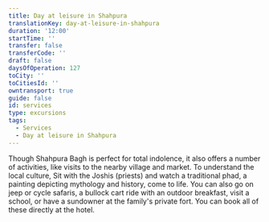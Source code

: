 ```yaml
---
title: Day at leisure in Shahpura
translationKey: day-at-leisure-in-shahpura
duration: '12:00'
startTime: ''
transfer: false
transferCode: ''
draft: false
daysOfOperation: 127
toCity: ''
toCitiesId: ''
owntransport: true
guide: false
id: services
type: excursions
tags:
  - Services
  - Day at leisure in Shahpura
---
```

Though Shahpura Bagh is perfect for total indolence, it also offers a number of activities, like visits to the nearby village and market. To understand the local culture, Sit with the Joshis (priests) and watch a traditional phad, a painting depicting mythology and history, come to life. You can also go on jeep or cycle safaris, a bullock cart ride with an outdoor breakfast, visit a school, or have a sundowner at the family's private fort. You can book all of these directly at the hotel.